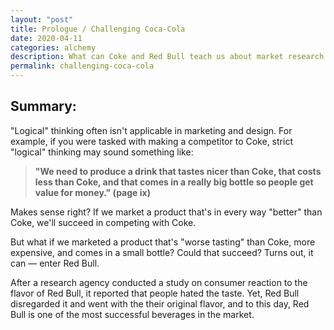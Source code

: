 ```yaml
---
layout: "post"
title: Prologue / Challenging Coca-Cola
date: 2020-04-11
categories: alchemy
description: What can Coke and Red Bull teach us about market research and design?
permalink: challenging-coca-cola
---
```


## Summary:

"Logical" thinking often isn't applicable in marketing and design. For example, if you were tasked with making a competitor to Coke, strict "logical" thinking may sound something like:

> <strong>"We need to produce a drink that tastes nicer than Coke, that costs less than Coke, and that comes in a really big bottle so people get value for money." (page ix)</strong>

Makes sense right? If we market a product that's in every way "better" than Coke, we'll succeed in competing with Coke.

But what if we marketed a product that's "worse tasting" than Coke, more expensive, and comes in a small bottle? Could that succeed? Turns out, it can — enter Red Bull.

After a research agency conducted a study on consumer reaction to the flavor of Red Bull, it reported that people hated the taste. Yet, Red Bull disregarded it and went with the their original flavor, and to this day, Red Bull is one of the most successful beverages in the market.
